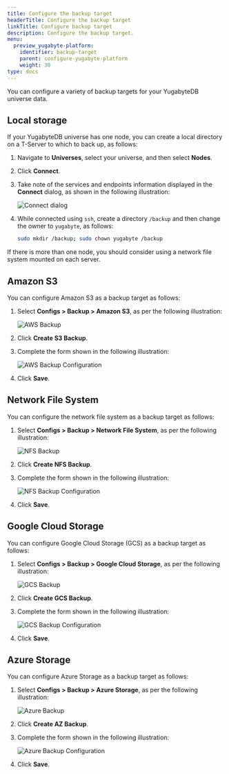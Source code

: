 ```yaml
---
title: Configure the backup target
headerTitle: Configure the backup target
linkTitle: Configure backup target
description: Configure the backup target.
menu:
  preview_yugabyte-platform:
    identifier: backup-target
    parent: configure-yugabyte-platform
    weight: 30
type: docs
---
```


You can configure a variety of backup targets for your YugabyteDB universe data.

## Local storage

If your YugabyteDB universe has one node, you can create a local directory on a T-Server to which to back up, as follows:

1. Navigate to **Universes**, select your universe, and then select **Nodes**.

2. Click **Connect**.

3. Take note of the services and endpoints information displayed in the **Connect** dialog, as shown in the following illustration:

    ![Connect dialog](/images/yp/cloud-provider-local-backup1.png)

4. While connected using `ssh`, create a directory `/backup` and then change the owner to `yugabyte`, as follows:

    ```sh
    sudo mkdir /backup; sudo chown yugabyte /backup
    ```

If there is more than one node, you should consider using a network file system mounted on each server.

## Amazon S3

You can configure Amazon S3 as a backup target as follows:

1. Select **Configs > Backup > Amazon S3**, as per the following illustration:

   ![AWS Backup](/images/yp/cloud-provider-config-backup-aws1.png)

2. Click **Create S3 Backup**.

3. Complete the form shown in the following illustration:

   ![AWS Backup Configuration](/images/yp/cloud-provider-config-backup-aws2.png)

4. Click **Save**.

## Network File System

You can configure the network file system as a backup target as follows:

1. Select **Configs > Backup > Network File System**, as per the following illustration:

   ![NFS Backup](/images/yp/cloud-provider-config-backup-nfs1.png)

2. Click **Create NFS Backup**.

3. Complete the form shown in the following illustration:

   ![NFS Backup Configuration](/images/yp/cloud-provider-config-backup-nfs2.png)

4. Click **Save**.

## Google Cloud Storage

You can configure Google Cloud Storage (GCS) as a backup target as follows:

1. Select **Configs > Backup > Google Cloud Storage**, as per the following illustration:

   ![GCS Backup](/images/yp/cloud-provider-config-backup-gcs1.png)

2. Click **Create GCS Backup**.

3. Complete the form shown in the following illustration:

   ![GCS Backup Configuration](/images/yp/cloud-provider-config-backup-gcs2.png)

4. Click **Save**.

## Azure Storage

You can configure Azure Storage as a backup target as follows:

1. Select **Configs > Backup > Azure Storage**, as per the following illustration:

   ![Azure Backup](/images/yp/cloud-provider-config-backup-az1.png)

2. Click **Create AZ Backup**.

3. Complete the form shown in the following illustration:

   ![Azure Backup Configuration](/images/yp/cloud-provider-config-backup-az2.png)

4. Click **Save**.
